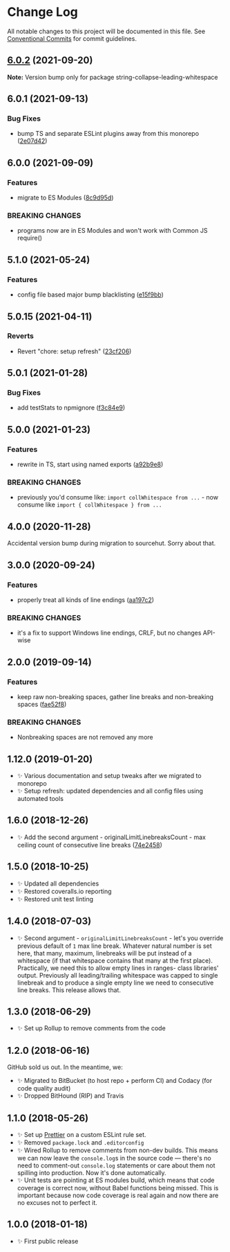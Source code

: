# Change Log

All notable changes to this project will be documented in this file.
See [Conventional Commits](https://conventionalcommits.org) for commit guidelines.

## [6.0.2](https://github.com/codsen/codsen/compare/string-collapse-leading-whitespace@6.0.1...string-collapse-leading-whitespace@6.0.2) (2021-09-20)

**Note:** Version bump only for package string-collapse-leading-whitespace





## 6.0.1 (2021-09-13)

### Bug Fixes

- bump TS and separate ESLint plugins away from this monorepo ([2e07d42](https://github.com/codsen/codsen/commit/2e07d424222b6ffedf5fb45c83ad453627ec2904))

## 6.0.0 (2021-09-09)

### Features

- migrate to ES Modules ([8c9d95d](https://github.com/codsen/codsen/commit/8c9d95d5dea0b769c2f070397141918a4893d575))

### BREAKING CHANGES

- programs now are in ES Modules and won't work with Common JS require()

## 5.1.0 (2021-05-24)

### Features

- config file based major bump blacklisting ([e15f9bb](https://github.com/codsen/codsen/commit/e15f9bba1c4fd5f847ac28b3f38fa6ee633f5dca))

## 5.0.15 (2021-04-11)

### Reverts

- Revert "chore: setup refresh" ([23cf206](https://github.com/codsen/codsen/commit/23cf206970a087ff0fa04e61f94d919f59ab3881))

## 5.0.1 (2021-01-28)

### Bug Fixes

- add testStats to npmignore ([f3c84e9](https://github.com/codsen/codsen/commit/f3c84e95afc5514214312f913692d85b2e12eb29))

## 5.0.0 (2021-01-23)

### Features

- rewrite in TS, start using named exports ([a92b9e8](https://github.com/codsen/codsen/commit/a92b9e8f55554eb440e8adac31c34dbdb904d747))

### BREAKING CHANGES

- previously you'd consume like: `import collWhitespace from ...` - now consume like `import { collWhitespace } from ...`

## 4.0.0 (2020-11-28)

Accidental version bump during migration to sourcehut. Sorry about that.

## 3.0.0 (2020-09-24)

### Features

- properly treat all kinds of line endings ([aa197c2](https://gitlab.com/codsen/codsen/commit/aa197c22315f748ee3a4719d9a815af0963f72fd))

### BREAKING CHANGES

- it's a fix to support Windows line endings, CRLF, but no changes API-wise

## 2.0.0 (2019-09-14)

### Features

- keep raw non-breaking spaces, gather line breaks and non-breaking spaces ([fae52f8](https://gitlab.com/codsen/codsen/commit/fae52f8))

### BREAKING CHANGES

- Nonbreaking spaces are not removed any more

## 1.12.0 (2019-01-20)

- ✨ Various documentation and setup tweaks after we migrated to monorepo
- ✨ Setup refresh: updated dependencies and all config files using automated tools

## 1.6.0 (2018-12-26)

- ✨ Add the second argument - originalLimitLinebreaksCount - max ceiling count of consecutive line breaks ([74e2458](https://gitlab.com/codsen/codsen/tree/master/packages/string-collapse-leading-whitespace/commits/74e2458))

## 1.5.0 (2018-10-25)

- ✨ Updated all dependencies
- ✨ Restored coveralls.io reporting
- ✨ Restored unit test linting

## 1.4.0 (2018-07-03)

- ✨ Second argument - `originalLimitLinebreaksCount` - let's you override previous default of `1` max line break. Whatever natural number is set here, that many, maximum, linebreaks will be put instead of a whitespace (if that whitespace contains that many at the first place). Practically, we need this to allow empty lines in ranges- class libraries' output. Previously all leading/trailing whitespace was capped to single linebreak and to produce a single empty line we need to consecutive line breaks. This release allows that.

## 1.3.0 (2018-06-29)

- ✨ Set up Rollup to remove comments from the code

## 1.2.0 (2018-06-16)

GitHub sold us out. In the meantime, we:

- ✨ Migrated to BitBucket (to host repo + perform CI) and Codacy (for code quality audit)
- ✨ Dropped BitHound (RIP) and Travis

## 1.1.0 (2018-05-26)

- ✨ Set up [Prettier](https://prettier.io) on a custom ESLint rule set.
- ✨ Removed `package.lock` and `.editorconfig`
- ✨ Wired Rollup to remove comments from non-dev builds. This means we can now leave the `console.log`s in the source code — there's no need to comment-out `console.log` statements or care about them not spilling into production. Now it's done automatically.
- ✨ Unit tests are pointing at ES modules build, which means that code coverage is correct now, without Babel functions being missed. This is important because now code coverage is real again and now there are no excuses not to perfect it.

## 1.0.0 (2018-01-18)

- ✨ First public release
